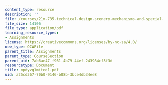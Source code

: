 ```yaml
---
content_type: resource
description: ''
file: /courses/21m-735-technical-design-scenery-mechanisms-and-special-effects-spring-2004/a25cd36770b09146b08b3bce4db34ee8_mpdyvg1mited1.pdf
file_size: 14106
file_type: application/pdf
learning_resource_types:
- Assignments
license: https://creativecommons.org/licenses/by-nc-sa/4.0/
ocw_type: OCWFile
parent_title: Assignments
parent_type: CourseSection
parent_uid: 7ab6ae47-f961-4b79-44ef-243984cf3f3d
resourcetype: Document
title: mpdyvg1mited1.pdf
uid: a25cd367-70b0-9146-b08b-3bce4db34ee8
---
```

